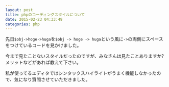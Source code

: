 ```yaml
---
layout: post
title: phpのコーディングスタイルについて
date: 2015-02-23 04:33:49
categories: php
---
```

<p>先日<code>$obj-&gt;hoge-&gt;huga</code>を<code>$obj -&gt; hoge -&gt; huga</code>という風に<code>-&gt;</code>の両側にスペースをつけているコードを見かけました。</p>

<p>今まで見たことないスタイルだったのですが、みなさんは見たことありますか?<br>
メリットなどがあれば教えて下さい。</p>

<p>私が使ってるエディタではシンタックスハイライトがうまく機能しなかったので、気になり質問させていただきました。</p>
